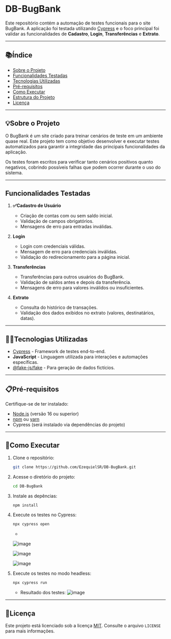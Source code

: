 # **DB-BugBank**

Este repositório contém a automação de testes funcionais para o site BugBank. A aplicação foi testada utilizando [Cypress](https://www.cypress.io/) e o foco principal foi validar as funcionalidades de **Cadastro**, **Login**, **Transferências** e **Extrato**.

---

## **📚Índice**
- [Sobre o Projeto](#sobre-o-projeto)
- [Funcionalidades Testadas](#funcionalidades-testadas)
- [Tecnologias Utilizadas](#tecnologias-utilizadas)
- [Pré-requisitos](#pré-requisitos)
- [Como Executar](#como-executar)
- [Estrutura do Projeto](#estrutura-do-projeto)
- [Licença](#licença)

---

## **💡Sobre o Projeto**
O BugBank é um site criado para treinar cenários de teste em um ambiente quase real. Este projeto tem como objetivo desenvolver e executar testes automatizados para garantir a integridade das principais funcionalidades da aplicação.

Os testes foram escritos para verificar tanto cenários positivos quanto negativos, cobrindo possíveis falhas que podem ocorrer durante o uso do sistema.

---

## **Funcionalidades Testadas**

1. **✅Cadastro de Usuário**
   - Criação de contas com ou sem saldo inicial.
   - Validação de campos obrigatórios.
   - Mensagens de erro para entradas inválidas.

2. **Login**
   - Login com credenciais válidas.
   - Mensagem de erro para credenciais inválidas.
   - Validação do redirecionamento para a página inicial.

3. **Transferências**
   - Transferências para outros usuários do BugBank.
   - Validação de saldos antes e depois da transferência.
   - Mensagens de erro para valores inválidos ou insuficientes.

4. **Extrato**
   - Consulta do histórico de transações.
   - Validação dos dados exibidos no extrato (valores, destinatários, datas).

---

## **👩‍💻Tecnologias Utilizadas**

- [Cypress](https://www.cypress.io/) - Framework de testes end-to-end.
- **JavaScript** - Linguagem utilizada para interações e automações específicas.
- [@fake-js/fake](https://www.npmjs.com/package/@fake-js/faker) - Para geração de dados fictícios.

---

## **📋Pré-requisitos**

Certifique-se de ter instalado:

- [Node.js](https://nodejs.org/) (versão 16 ou superior)
- [npm](https://www.npmjs.com/) ou [yarn](https://yarnpkg.com/)
- Cypress (será instalado via dependências do projeto)

---

## **🚀Como Executar**

1. Clone o repositório:
   ```bash
   git clone https://github.com/EzequielSR/DB-BugBank.git
   ```

2. Acesse o diretório do projeto:
   ```bash
   cd DB-BugBank
   ```

3. Instale as depências:
   ```bash
   npm install
   ```
4. Execute os testes no Cypress:
   ```bash
   npx cypress open
   ```
   - 
   ![image](https://github.com/user-attachments/assets/2ecd27e0-9df3-4a49-822d-741c9b5384d0)

   ![image](https://github.com/user-attachments/assets/2f580c48-cee6-4e29-a5a2-4a966017299c)

   ![image](https://github.com/user-attachments/assets/bae88e07-1784-4cb3-9d79-56367ebde664)

5. Execute os testes no modo headless:
   ```bash
   npx cypress run
   ```
   - Resultado dos testes:
   ![image](https://github.com/user-attachments/assets/cc5eecb6-c97e-418d-b6cd-525ed812c1dd)


---

## **🧾Licença**

Este projeto está licenciado sob a licença [MIT](LICENSE). Consulte o arquivo `LICENSE` para mais informações.
